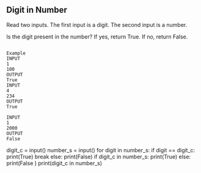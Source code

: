 ## Digit in Number
Read two inputs. 
The first input is a digit. 
The second input is a number. 

Is the digit present in the number? If yes, return True.
If no, return False.
```

Example 
INPUT
1
100
OUTPUT
True
INPUT
4
234
OUTPUT
True

INPUT
1
2000
OUTPUT
False
```
digit_c = input()
number_s = input()
for digit in number_s: 
  if digit == digit_c:
    print(True)
    break
else:
  print(False)
if digit_c in number_s: 
  print(True)
else:
  print(False )
print(digit_c in number_s) 


